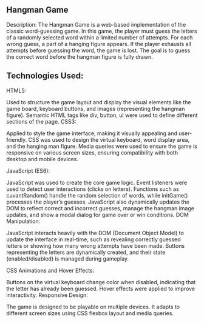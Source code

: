 Hangman Game
---------------------
Description:
The Hangman Game is a web-based implementation of the classic word-guessing game. In this game, the player must guess the letters of a randomly selected word within a limited number of attempts. For each wrong guess, a part of a hanging figure appears. If the player exhausts all attempts before guessing the word, the game is lost. The goal is to guess the correct word before the hangman figure is fully drawn.

Technologies Used:
---------------------------------
HTML5:

Used to structure the game layout and display the visual elements like the game board, keyboard buttons, and images (representing the hangman figure).
Semantic HTML tags like div, button, ul were used to define different sections of the page.
CSS3:

Applied to style the game interface, making it visually appealing and user-friendly.
CSS was used to design the virtual keyboard, word display area, and the hanging man figure.
Media queries were used to ensure the game is responsive on various screen sizes, ensuring compatibility with both desktop and mobile devices.

JavaScript (ES6):

JavaScript was used to create the core game logic.
Event listeners were used to detect user interactions (clicks on letters).
Functions such as cuvantRandom() handle the random selection of words, while initGame() processes the player’s guesses.
JavaScript also dynamically updates the DOM to reflect correct and incorrect guesses, manage the hangman image updates, and show a modal dialog for game over or win conditions.
DOM Manipulation:

JavaScript interacts heavily with the DOM (Document Object Model) to update the interface in real-time, such as revealing correctly guessed letters or showing how many wrong attempts have been made.
Buttons representing the letters are dynamically created, and their state (enabled/disabled) is managed during gameplay.

CSS Animations and Hover Effects:

Buttons on the virtual keyboard change color when disabled, indicating that the letter has already been guessed.
Hover effects were applied to improve interactivity.
Responsive Design:

The game is designed to be playable on multiple devices. It adapts to different screen sizes using CSS flexbox layout and media queries.
